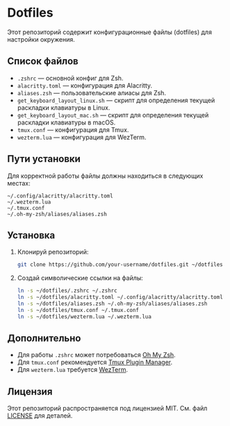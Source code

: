 # Dotfiles

Этот репозиторий содержит конфигурационные файлы (dotfiles) для настройки окружения.

## Список файлов

- `.zshrc` — основной конфиг для Zsh.
- `alacritty.toml` — конфигурация для Alacritty.
- `aliases.zsh` — пользовательские алиасы для Zsh.
- `get_keyboard_layout_linux.sh` — скрипт для определения текущей раскладки клавиатуры в Linux.
- `get_keyboard_layout_mac.sh` — скрипт для определения текущей раскладки клавиатуры в macOS.
- `tmux.conf` — конфигурация для Tmux.
- `wezterm.lua` — конфигурация для WezTerm.

## Пути установки

Для корректной работы файлы должны находиться в следующих местах:

```
~/.config/alacritty/alacritty.toml
~/.wezterm.lua
~/.tmux.conf
~/.oh-my-zsh/aliases/aliases.zsh
```

## Установка

1. Клонируй репозиторий:
   ```bash
   git clone https://github.com/your-username/dotfiles.git ~/dotfiles
   ```
2. Создай символические ссылки на файлы:
   ```bash
   ln -s ~/dotfiles/.zshrc ~/.zshrc
   ln -s ~/dotfiles/alacritty.toml ~/.config/alacritty/alacritty.toml
   ln -s ~/dotfiles/aliases.zsh ~/.oh-my-zsh/aliases/aliases.zsh
   ln -s ~/dotfiles/tmux.conf ~/.tmux.conf
   ln -s ~/dotfiles/wezterm.lua ~/.wezterm.lua
   ```

## Дополнительно

- Для работы `.zshrc` может потребоваться [Oh My Zsh](https://ohmyz.sh/).
- Для `tmux.conf` рекомендуется [Tmux Plugin Manager](https://github.com/tmux-plugins/tpm).
- Для `wezterm.lua` требуется [WezTerm](https://wezfurlong.org/wezterm/).

## Лицензия

Этот репозиторий распространяется под лицензией MIT. См. файл [LICENSE](LICENSE) для деталей.

